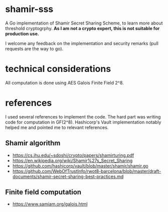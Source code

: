 # shamir-sss
A Go implementation of Shamir Secret Sharing Scheme, to learn more about threshold cryptogrphy.
**As I am not a crypto expert, this is not suitable for production use.**

I welcome any feedback on the implementation and security remarks (pull requests are the way to go).

# technical considerations
All computation is done using AES Galois Finite Field 2^8.

# references
I used several references to implement the code. The hard part was writing code for computation in GF(2^8).
Hashicorp's Vault implementation notably helped me and pointed me to relevant references.

## Shamir algorithm
- https://cs.jhu.edu/~sdoshi/crypto/papers/shamirturing.pdf
- https://en.wikipedia.org/wiki/Shamir%27s_Secret_Sharing
- https://github.com/hashicorp/vault/blob/master/shamir/shamir.go
- https://github.com/WebOfTrustInfo/rwot8-barcelona/blob/master/draft-documents/shamir-secret-sharing-best-practices.md

## Finite field computation
- https://www.samiam.org/galois.html